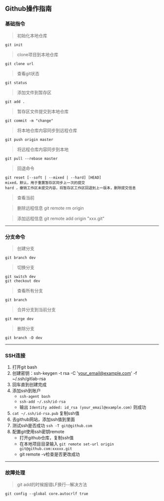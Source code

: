 ## Github操作指南

### **基础指令**
> 初始化本地仓库

    git init

> clone项目到本地仓库

    git clone url

> 查看git状态

    git status

> 添加文件到暂存区

    git add .

> 暂存区文件提交到本地仓库

    git commit -m "change"

> 将本地仓库内容同步到远程仓库

    git push origin master

> 将远程仓库内容同步到本地

    git pull --rebase master

> 回退命令

    git reset [--soft | --mixed | --hard] [HEAD]
    mixed，默认，用于重置暂存区同步上一次的提交
    hard ，撤销工作区未提交内容，将暂存区工作区回退到上一版本，删除提交信息

> 查看当前

> 删除远程信息
    git remote rm origin

> 添加远程信息
    git remote add origin "xxx.git"

***
### **分支命令**

> 创建分支

    git branch dev

> 切换分支

    git switch dev
    git checkout dev

> 查看所有分支

    git branch

> 合并分支到当前分支

    git merge dev

> 删除分支

    git branch -D dev
***
### **SSH连接**
1. 打开git bash
2. 创建密钥：ssh-keygen -t rsa -C 'your_email@example.com' -f ~/.ssh/gitlab-rsa
3. 回车直到创建完成
4. 添加ssh到账户
    - ```ssh-agent bash```
    - ```ssh-add ~/.ssh/id-rsa```
    - 输出 ```Identity added: id_rsa (your_email@example.com)``` 则成功
5. ```cat ~/.ssh/id-rsa.pub``` 复制ssh值
6. 去github网站，添加ssh值到里面
7. 测试ssh是否成功 ```ssh -T git@github.com```
8. 配置git使用ssh密钥remote
   - 打开github仓库，复制ssh值
   - 在本地项目目录输入 ```git remote set-url origin git@github.com:xxxxx.git```
   - git remote -v检查是否更改成功
***
### **故障处理**
> git add的时候报错LF换行--解决方法

    git config --global core.autocrlf true